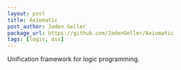 ```yaml
---
layout: post
title: Axiomatic
post_author: Jaden Geller
package_url: https://github.com/JadenGeller/Axiomatic
tags: [logic, osx]
---
```


Unification framework for logic programming.

<!--PKG_END-->
